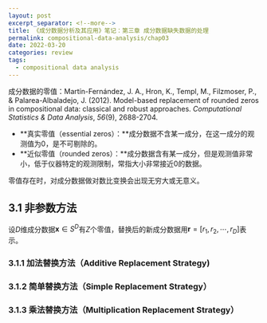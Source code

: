 ```yaml
---
layout: post
excerpt_separator: <!--more-->
title: 《成分数据分析及其应用》笔记：第三章 成分数据缺失数据的处理
permalink: compositional-data-analysis/chap03
date: 2022-03-20
categories: review
tags: 
  - compositional data analysis
---
```


成分数据的零值：<span class="sidenote-number"></span><span class="sidenote">Martín-Fernández, J. A., Hron, K., Templ, M., Filzmoser, P., & Palarea-Albaladejo, J. (2012). Model-based replacement of rounded zeros in compositional data: classical and robust approaches. *Computational Statistics & Data Analysis*, *56*(9), 2688-2704.</span>

- **真实零值（essential zeros）：**成分数据不含某一成分，在这一成分的观测值为0，是不可剔除的。
- **近似零值（rounded zeros）：**成分数据含有某一成分，但是观测值非常小，低于仪器特定的观测限制，常指大小非常接近0的数据。

零值存在时，对成分数据做对数比变换会出现无穷大或无意义。

## 3.1   非参数方法

设$D$维成分数据$\mathbf{x} \in S^D$有$Z$个零值，替换后的新成分数据用$\mathbf{r} = [r_1, r_2, \cdots, r_D]$表示。

### 3.1.1   加法替换方法（Additive Replacement Strategy)





### 3.1.2   简单替换方法（Simple Replacement Strategy）





### 3.1.3   乘法替换方法（Multiplication Replacement Strategy）













